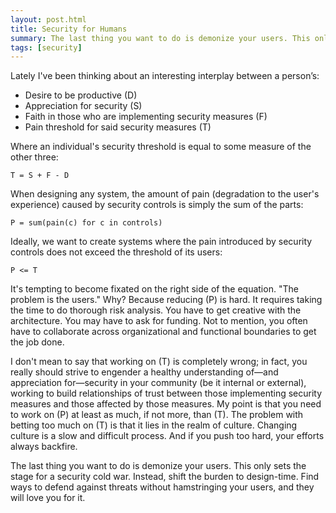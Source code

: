```yaml
---
layout: post.html
title: Security for Humans
summary: The last thing you want to do is demonize your users. This only sets the stage for a security cold war. Instead, shift the burden to design-time. Find ways to defend against threats without hamstringing your users, and they will love you for it.
tags: [security]
---
```


Lately I've been thinking about an interesting interplay between a person’s:

* Desire to be productive (D)
* Appreciation for security (S)
* Faith in those who are implementing security measures (F)
* Pain threshold for said security measures (T)

Where an individual's security threshold is equal to some measure of the other three:

    T = S + F - D

When designing any system, the amount of pain (degradation to the user's experience) caused by security controls is simply the sum of the parts:

    P = sum(pain(c) for c in controls)

Ideally, we want to create systems where the pain introduced by security controls does not exceed the threshold of its users:

    P <= T

It's tempting to become fixated on the right side of the equation. "The problem is the users."  Why? Because reducing (P) is hard. It requires taking the time to do thorough risk analysis. You have to get creative with the architecture. You may have to ask for funding. Not to mention, you often have to collaborate across organizational and functional boundaries to get the job done.

I don't mean to say that working on (T) is completely wrong; in fact, you really should strive to engender a healthy understanding of&mdash;and appreciation for&mdash;security in your community (be it internal or external), working to build relationships of trust between those implementing security measures and those affected by those measures. My point is that you need to work on (P) at least as much, if not more, than (T). The problem with betting too much on (T) is that it lies in the realm of culture. Changing culture is a slow and difficult process. And if you push too hard, your efforts always backfire. 

The last thing you want to do is demonize your users. This only sets the stage for a security cold war. Instead, shift the burden to design-time. Find ways to defend against threats without hamstringing your users, and they will love you for it.
